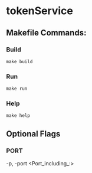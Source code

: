 # tokenService

## Makefile Commands:
### Build
`make build`

### Run
`make run`

### Help
`make help`

## Optional Flags
### PORT
-p, -port <Port_including_:>
